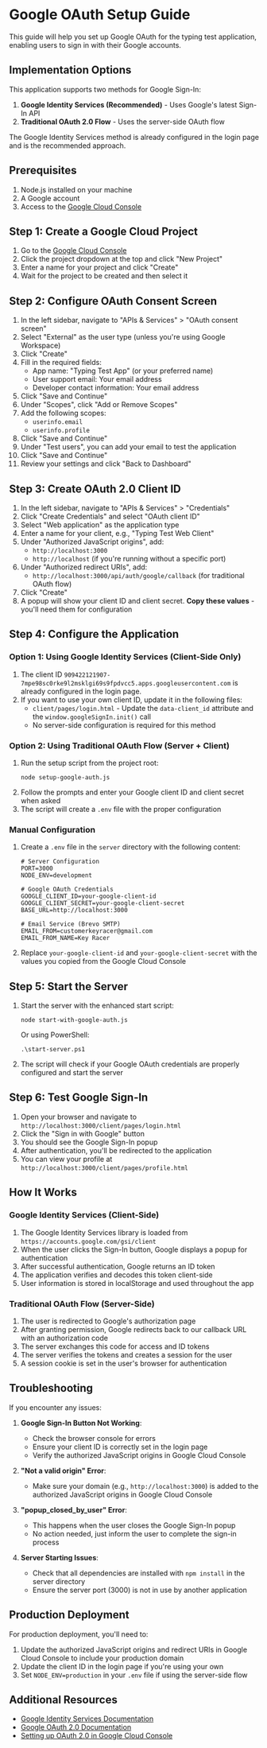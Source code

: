 # Google OAuth Setup Guide

This guide will help you set up Google OAuth for the typing test application, enabling users to sign in with their Google accounts.

## Implementation Options

This application supports two methods for Google Sign-In:

1. **Google Identity Services (Recommended)** - Uses Google's latest Sign-In API
2. **Traditional OAuth 2.0 Flow** - Uses the server-side OAuth flow

The Google Identity Services method is already configured in the login page and is the recommended approach.

## Prerequisites

1. Node.js installed on your machine
2. A Google account
3. Access to the [Google Cloud Console](https://console.cloud.google.com/)

## Step 1: Create a Google Cloud Project

1. Go to the [Google Cloud Console](https://console.cloud.google.com/)
2. Click the project dropdown at the top and click "New Project"
3. Enter a name for your project and click "Create"
4. Wait for the project to be created and then select it

## Step 2: Configure OAuth Consent Screen

1. In the left sidebar, navigate to "APIs & Services" > "OAuth consent screen"
2. Select "External" as the user type (unless you're using Google Workspace)
3. Click "Create"
4. Fill in the required fields:
   - App name: "Typing Test App" (or your preferred name)
   - User support email: Your email address
   - Developer contact information: Your email address
5. Click "Save and Continue"
6. Under "Scopes", click "Add or Remove Scopes"
7. Add the following scopes:
   - `userinfo.email`
   - `userinfo.profile`
8. Click "Save and Continue"
9. Under "Test users", you can add your email to test the application
10. Click "Save and Continue"
11. Review your settings and click "Back to Dashboard"

## Step 3: Create OAuth 2.0 Client ID

1. In the left sidebar, navigate to "APIs & Services" > "Credentials"
2. Click "Create Credentials" and select "OAuth client ID"
3. Select "Web application" as the application type
4. Enter a name for your client, e.g., "Typing Test Web Client"
5. Under "Authorized JavaScript origins", add:
   - `http://localhost:3000`
   - `http://localhost` (if you're running without a specific port)
6. Under "Authorized redirect URIs", add:
   - `http://localhost:3000/api/auth/google/callback` (for traditional OAuth flow)
7. Click "Create"
8. A popup will show your client ID and client secret. **Copy these values** - you'll need them for configuration

## Step 4: Configure the Application

### Option 1: Using Google Identity Services (Client-Side Only)

1. The client ID `909422121907-7mpe98sc0rke9l2msklgi69s9fpdvcc5.apps.googleusercontent.com` is already configured in the login page.
2. If you want to use your own client ID, update it in the following files:
   - `client/pages/login.html` - Update the `data-client_id` attribute and the `window.googleSignIn.init()` call
   - No server-side configuration is required for this method

### Option 2: Using Traditional OAuth Flow (Server + Client)

1. Run the setup script from the project root:
   ```
   node setup-google-auth.js
   ```
2. Follow the prompts and enter your Google client ID and client secret when asked
3. The script will create a `.env` file with the proper configuration

### Manual Configuration

1. Create a `.env` file in the `server` directory with the following content:
   ```
   # Server Configuration
   PORT=3000
   NODE_ENV=development
   
   # Google OAuth Credentials
   GOOGLE_CLIENT_ID=your-google-client-id
   GOOGLE_CLIENT_SECRET=your-google-client-secret
   BASE_URL=http://localhost:3000
   
   # Email Service (Brevo SMTP)
   EMAIL_FROM=customerkeyracer@gmail.com
   EMAIL_FROM_NAME=Key Racer
   ```
2. Replace `your-google-client-id` and `your-google-client-secret` with the values you copied from the Google Cloud Console

## Step 5: Start the Server

1. Start the server with the enhanced start script:
   ```
   node start-with-google-auth.js
   ```
   
   Or using PowerShell:
   ```
   .\start-server.ps1
   ```

2. The script will check if your Google OAuth credentials are properly configured and start the server

## Step 6: Test Google Sign-In

1. Open your browser and navigate to `http://localhost:3000/client/pages/login.html`
2. Click the "Sign in with Google" button
3. You should see the Google Sign-In popup
4. After authentication, you'll be redirected to the application
5. You can view your profile at `http://localhost:3000/client/pages/profile.html`

## How It Works

### Google Identity Services (Client-Side)

1. The Google Identity Services library is loaded from `https://accounts.google.com/gsi/client`
2. When the user clicks the Sign-In button, Google displays a popup for authentication
3. After successful authentication, Google returns an ID token
4. The application verifies and decodes this token client-side
5. User information is stored in localStorage and used throughout the app

### Traditional OAuth Flow (Server-Side)

1. The user is redirected to Google's authorization page
2. After granting permission, Google redirects back to our callback URL with an authorization code
3. The server exchanges this code for access and ID tokens
4. The server verifies the tokens and creates a session for the user
5. A session cookie is set in the user's browser for authentication

## Troubleshooting

If you encounter any issues:

1. **Google Sign-In Button Not Working**:
   - Check the browser console for errors
   - Ensure your client ID is correctly set in the login page
   - Verify the authorized JavaScript origins in Google Cloud Console

2. **"Not a valid origin" Error**:
   - Make sure your domain (e.g., `http://localhost:3000`) is added to the authorized JavaScript origins in Google Cloud Console

3. **"popup_closed_by_user" Error**:
   - This happens when the user closes the Google Sign-In popup
   - No action needed, just inform the user to complete the sign-in process

4. **Server Starting Issues**:
   - Check that all dependencies are installed with `npm install` in the server directory
   - Ensure the server port (3000) is not in use by another application

## Production Deployment

For production deployment, you'll need to:

1. Update the authorized JavaScript origins and redirect URIs in Google Cloud Console to include your production domain
2. Update the client ID in the login page if you're using your own
3. Set `NODE_ENV=production` in your `.env` file if using the server-side flow

## Additional Resources

- [Google Identity Services Documentation](https://developers.google.com/identity/gsi/web)
- [Google OAuth 2.0 Documentation](https://developers.google.com/identity/protocols/oauth2)
- [Setting up OAuth 2.0 in Google Cloud Console](https://support.google.com/cloud/answer/6158849) 